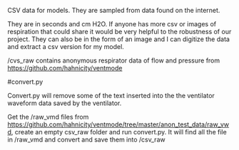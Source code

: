 CSV data for models. They are sampled from data found on the internet.

They are in seconds and cm H2O. If anyone has more csv or images of respiration that could share it would be very helpful to the robustness of our project.  They can also be in the form of an image and I can digitize the data and extract a csv version for my model.

/cvs_raw contains anonymous respirator data of flow and pressure from https://github.com/hahnicity/ventmode

#convert.py

Convert.py will remove some of the text inserted into the the ventilator waveform data saved by the ventilator.

Get the /raw_vmd files from https://github.com/hahnicity/ventmode/tree/master/anon_test_data/raw_vwd, create an empty csv_raw folder and run convert.py.  It will find all the file in /raw_vmd and convert and save them into /csv_raw
